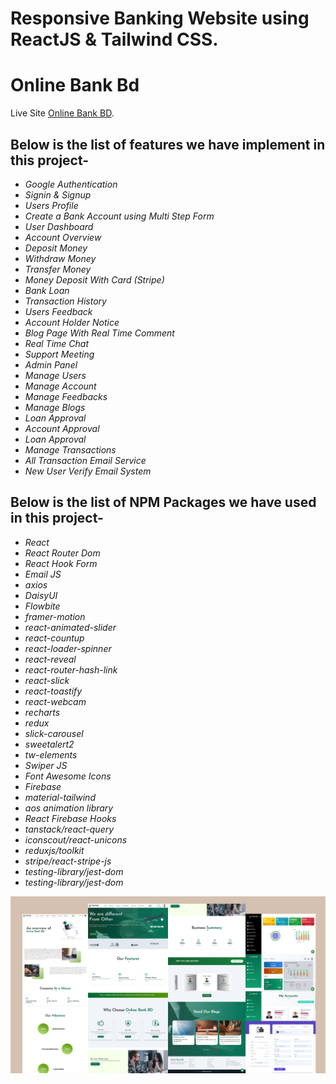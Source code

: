 # Responsive Banking Website using ReactJS & Tailwind CSS.
# Online Bank Bd

Live Site [Online Bank BD](https://online-money-bd.netlify.app/).

## Below is the list of features we have implement in this project-

* _Google Authentication_
* _Signin & Signup_
* _Users Profile_
* _Create a Bank Account using Multi Step Form_
* _User Dashboard_
* _Account Overview_
* _Deposit Money_
* _Withdraw Money_
* _Transfer Money_
* _Money Deposit With Card (Stripe)_
* _Bank Loan_
* _Transaction History_
* _Users Feedback_
* _Account Holder Notice_
* _Blog Page With Real Time Comment_
* _Real Time Chat_
* _Support Meeting_
* _Admin Panel_
* _Manage Users_
* _Manage Account_
* _Manage Feedbacks_
* _Manage Blogs_
* _Loan Approval_
* _Account Approval_
* _Loan Approval_
* _Manage Transactions_
* _All Transaction Email Service_
* _New User Verify Email System_



## Below is the list of NPM Packages we have used in this project-


* _React_
* _React Router Dom_
* _React Hook Form_
* _Email JS_
* _axios_
* _DaisyUI_
* _Flowbite_
* _framer-motion_
* _react-animated-slider_
* _react-countup_
* _react-loader-spinner_
* _react-reveal_
* _react-router-hash-link_
* _react-slick_
* _react-toastify_
* _react-webcam_
* _recharts_
* _redux_
* _slick-carousel_
* _sweetalert2_
* _tw-elements_
* _Swiper JS_
* _Font Awesome Icons_
* _Firebase_
* _material-tailwind_
* _aos animation library_
* _React Firebase Hooks_
* _tanstack/react-query_
* _iconscout/react-unicons_
* _reduxjs/toolkit_
* _stripe/react-stripe-js_
* _testing-library/jest-dom_
* _testing-library/jest-dom_



![](obb-preview.png)


